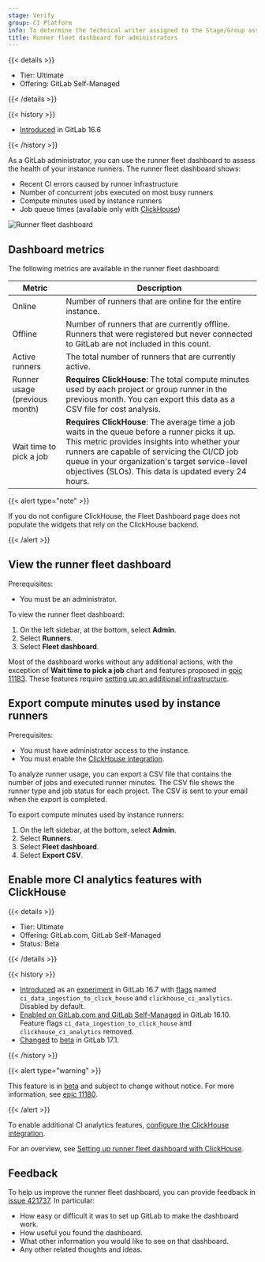 ```yaml
---
stage: Verify
group: CI Platform
info: To determine the technical writer assigned to the Stage/Group associated with this page, see https://handbook.gitlab.com/handbook/product/ux/technical-writing/#assignments
title: Runner fleet dashboard for administrators
---
```


{{< details >}}

- Tier: Ultimate
- Offering: GitLab Self-Managed

{{< /details >}}

{{< history >}}

- [Introduced](https://gitlab.com/gitlab-org/gitlab/-/issues/424495) in GitLab 16.6

{{< /history >}}

As a GitLab administrator, you can use the runner fleet dashboard to assess the health of your instance runners.
The runner fleet dashboard shows:

- Recent CI errors caused by runner infrastructure
- Number of concurrent jobs executed on most busy runners
- Compute minutes used by instance runners
- Job queue times (available only with [ClickHouse](#enable-more-ci-analytics-features-with-clickhouse))

![Runner fleet dashboard](img/runner_fleet_dashboard_v17_1.png)

## Dashboard metrics

The following metrics are available in the runner fleet dashboard:

| Metric                        | Description |
|-------------------------------|-------------|
| Online                        | Number of runners that are online for the entire instance. |
| Offline                       | Number of runners that are currently offline. Runners that were registered but never connected to GitLab are not included in this count. |
| Active runners                | The total number of runners that are currently active. |
| Runner usage (previous month) | **Requires ClickHouse**: The total compute minutes used by each project or group runner in the previous month. You can export this data as a CSV file for cost analysis. |
| Wait time to pick a job       | **Requires ClickHouse**: The average time a job waits in the queue before a runner picks it up. This metric provides insights into whether your runners are capable of servicing the CI/CD job queue in your organization's target service-level objectives (SLOs). This data is updated every 24 hours. |

{{< alert type="note" >}}

If you do not configure ClickHouse, the Fleet Dashboard page does not populate the widgets that rely on the ClickHouse backend.

{{< /alert >}}

## View the runner fleet dashboard

Prerequisites:

- You must be an administrator.

To view the runner fleet dashboard:

1. On the left sidebar, at the bottom, select **Admin**.
1. Select **Runners**.
1. Select **Fleet dashboard**.

Most of the dashboard works without any additional actions, with the
exception of **Wait time to pick a job** chart and features proposed in [epic 11183](https://gitlab.com/groups/gitlab-org/-/epics/11183).
These features require [setting up an additional infrastructure](#enable-more-ci-analytics-features-with-clickhouse).

## Export compute minutes used by instance runners

Prerequisites:

- You must have administrator access to the instance.
- You must enable the [ClickHouse integration](../../integration/clickhouse.md).

To analyze runner usage, you can export a CSV file that contains the number of jobs and executed runner minutes. The
CSV file shows the runner type and job status for each project. The CSV is sent to your email when the export is completed.

To export compute minutes used by instance runners:

1. On the left sidebar, at the bottom, select **Admin**.
1. Select **Runners**.
1. Select **Fleet dashboard**.
1. Select **Export CSV**.

## Enable more CI analytics features with ClickHouse

{{< details >}}

- Tier: Ultimate
- Offering: GitLab.com, GitLab Self-Managed
- Status: Beta

{{< /details >}}

{{< history >}}

- [Introduced](https://gitlab.com/groups/gitlab-org/-/epics/11180) as an [experiment](../../policy/development_stages_support.md#experiment) in GitLab 16.7 with [flags](../../administration/feature_flags/_index.md) named `ci_data_ingestion_to_click_house` and `clickhouse_ci_analytics`. Disabled by default.
- [Enabled on GitLab.com and GitLab Self-Managed](https://gitlab.com/gitlab-org/gitlab/-/issues/424866) in GitLab 16.10. Feature flags `ci_data_ingestion_to_click_house` and `clickhouse_ci_analytics` removed.
- [Changed](https://gitlab.com/gitlab-org/gitlab/-/issues/424789) to [beta](../../policy/development_stages_support.md#beta) in GitLab 17.1.

{{< /history >}}

{{< alert type="warning" >}}

This feature is in [beta](../../policy/development_stages_support.md#beta) and subject to change without notice.
For more information, see [epic 11180](https://gitlab.com/groups/gitlab-org/-/epics/11180).

{{< /alert >}}

To enable additional CI analytics features, [configure the ClickHouse integration](../../integration/clickhouse.md).

<i class="fa fa-youtube-play youtube" aria-hidden="true"></i>
For an overview, see [Setting up runner fleet dashboard with ClickHouse](https://www.youtube.com/watch?v=YpGV95Ctbpk).
<!-- Video published on 2023-12-19 -->

## Feedback

To help us improve the runner fleet dashboard, you can provide feedback in
[issue 421737](https://gitlab.com/gitlab-org/gitlab/-/issues/421737).
In particular:

- How easy or difficult it was to set up GitLab to make the dashboard work.
- How useful you found the dashboard.
- What other information you would like to see on that dashboard.
- Any other related thoughts and ideas.
